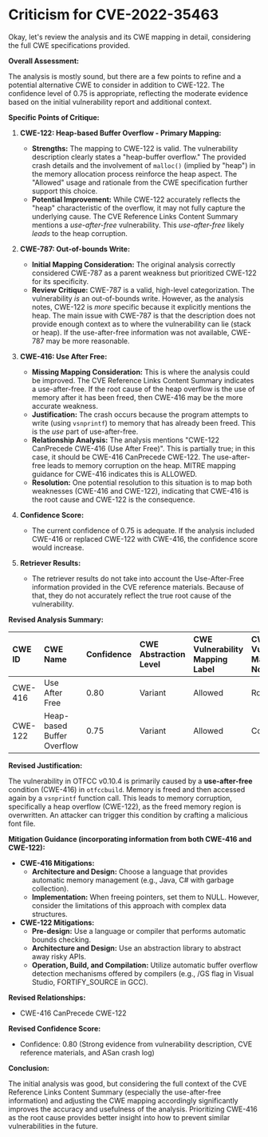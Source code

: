 # Criticism for CVE-2022-35463

Okay, let's review the analysis and its CWE mapping in detail, considering the full CWE specifications provided.

**Overall Assessment:**

The analysis is mostly sound, but there are a few points to refine and a potential alternative CWE to consider in addition to CWE-122. The confidence level of 0.75 is appropriate, reflecting the moderate evidence based on the initial vulnerability report and additional context.

**Specific Points of Critique:**

1.  **CWE-122: Heap-based Buffer Overflow - Primary Mapping:**

    *   **Strengths:** The mapping to CWE-122 is valid. The vulnerability description clearly states a "heap-buffer overflow." The provided crash details and the involvement of `malloc()` (implied by "heap") in the memory allocation process reinforce the heap aspect. The "Allowed" usage and rationale from the CWE specification further support this choice.
    *   **Potential Improvement:** While CWE-122 accurately reflects the "heap" characteristic of the overflow, it may not fully capture the underlying cause. The CVE Reference Links Content Summary mentions a *use-after-free* vulnerability. This *use-after-free* likely *leads* to the heap corruption.

2.  **CWE-787: Out-of-bounds Write:**

    *   **Initial Mapping Consideration:** The original analysis correctly considered CWE-787 as a parent weakness but prioritized CWE-122 for its specificity.
    *   **Review Critique:** CWE-787 is a valid, high-level categorization. The vulnerability *is* an out-of-bounds write. However, as the analysis notes, CWE-122 is *more* specific because it explicitly mentions the heap. The main issue with CWE-787 is that the description does not provide enough context as to where the vulnerability can lie (stack or heap). If the use-after-free information was not available, CWE-787 may be more reasonable.

3.  **CWE-416: Use After Free:**

    *   **Missing Mapping Consideration:** This is where the analysis could be improved. The CVE Reference Links Content Summary indicates a use-after-free. If the root cause of the heap overflow is the use of memory after it has been freed, then CWE-416 may be the more accurate weakness.
    *   **Justification:** The crash occurs because the program attempts to write (using `vsnprintf`) to memory that has already been freed. This is the *use* part of use-after-free.
    *   **Relationship Analysis:** The analysis mentions "CWE-122 CanPrecede CWE-416 (Use After Free)". This is partially true; in this case, it should be CWE-416 CanPrecede CWE-122. The use-after-free leads to memory corruption on the heap. MITRE mapping guidance for CWE-416 indicates this is ALLOWED.
    *   **Resolution:** One potential resolution to this situation is to map both weaknesses (CWE-416 and CWE-122), indicating that CWE-416 is the root cause and CWE-122 is the consequence.

4.  **Confidence Score:**

    *   The current confidence of 0.75 is adequate. If the analysis included CWE-416 or replaced CWE-122 with CWE-416, the confidence score would increase.

5.  **Retriever Results:**

    *   The retriever results do not take into account the Use-After-Free information provided in the CVE reference materials. Because of that, they do not accurately reflect the true root cause of the vulnerability.

**Revised Analysis Summary:**

| CWE ID  | CWE Name                       | Confidence | CWE Abstraction Level | CWE Vulnerability Mapping Label | CWE-Vulnerability Mapping Notes |
| :-------- | :----------------------------- | :--------- | :-------------------- | :------------------------------ | :------------------------------ |
| CWE-416 | Use After Free | 0.80       | Variant               | Allowed                         | Root cause                   |
| CWE-122 | Heap-based Buffer Overflow | 0.75       | Variant               | Allowed                         | Consequence                   |

**Revised Justification:**

The vulnerability in OTFCC v0.10.4 is primarily caused by a **use-after-free** condition (CWE-416) in `otfccbuild`. Memory is freed and then accessed again by a `vsnprintf` function call. This leads to memory corruption, specifically a heap overflow (CWE-122), as the freed memory region is overwritten. An attacker can trigger this condition by crafting a malicious font file.

**Mitigation Guidance (incorporating information from both CWE-416 and CWE-122):**

*   **CWE-416 Mitigations:**
    *   **Architecture and Design:** Choose a language that provides automatic memory management (e.g., Java, C# with garbage collection).
    *   **Implementation:** When freeing pointers, set them to NULL. However, consider the limitations of this approach with complex data structures.
*   **CWE-122 Mitigations:**
    *   **Pre-design:** Use a language or compiler that performs automatic bounds checking.
    *   **Architecture and Design:** Use an abstraction library to abstract away risky APIs.
    *   **Operation, Build, and Compilation:** Utilize automatic buffer overflow detection mechanisms offered by compilers (e.g., /GS flag in Visual Studio, FORTIFY\_SOURCE in GCC).

**Revised Relationships:**

* CWE-416 CanPrecede CWE-122

**Revised Confidence Score:**

* Confidence: 0.80 (Strong evidence from vulnerability description, CVE reference materials, and ASan crash log)

**Conclusion:**

The initial analysis was good, but considering the full context of the CVE Reference Links Content Summary (especially the use-after-free information) and adjusting the CWE mapping accordingly significantly improves the accuracy and usefulness of the analysis. Prioritizing CWE-416 as the root cause provides better insight into how to prevent similar vulnerabilities in the future.